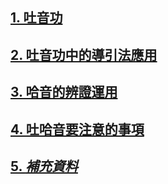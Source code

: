 ## [1. 吐音功](/吐音1.md)

## [2. 吐音功中的導引法應用](/吐音2.md)

## [3. 哈音的辨證運用](/吐音6.md)

## [4. 吐哈音要注意的事項](/吐音7.md)

## [5. ***補充資料***](/吐音補充.md)
